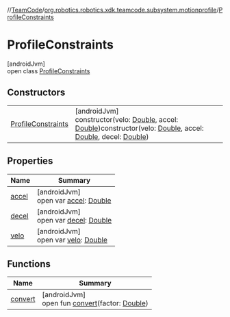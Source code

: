 //[TeamCode](../../../index.md)/[org.robotics.robotics.xdk.teamcode.subsystem.motionprofile](../index.md)/[ProfileConstraints](index.md)

# ProfileConstraints

[androidJvm]\
open class [ProfileConstraints](index.md)

## Constructors

| | |
|---|---|
| [ProfileConstraints](-profile-constraints.md) | [androidJvm]<br>constructor(velo: [Double](https://kotlinlang.org/api/latest/jvm/stdlib/kotlin/-double/index.html), accel: [Double](https://kotlinlang.org/api/latest/jvm/stdlib/kotlin/-double/index.html))constructor(velo: [Double](https://kotlinlang.org/api/latest/jvm/stdlib/kotlin/-double/index.html), accel: [Double](https://kotlinlang.org/api/latest/jvm/stdlib/kotlin/-double/index.html), decel: [Double](https://kotlinlang.org/api/latest/jvm/stdlib/kotlin/-double/index.html)) |

## Properties

| Name | Summary |
|---|---|
| [accel](accel.md) | [androidJvm]<br>open var [accel](accel.md): [Double](https://kotlinlang.org/api/latest/jvm/stdlib/kotlin/-double/index.html) |
| [decel](decel.md) | [androidJvm]<br>open var [decel](decel.md): [Double](https://kotlinlang.org/api/latest/jvm/stdlib/kotlin/-double/index.html) |
| [velo](velo.md) | [androidJvm]<br>open var [velo](velo.md): [Double](https://kotlinlang.org/api/latest/jvm/stdlib/kotlin/-double/index.html) |

## Functions

| Name | Summary |
|---|---|
| [convert](convert.md) | [androidJvm]<br>open fun [convert](convert.md)(factor: [Double](https://kotlinlang.org/api/latest/jvm/stdlib/kotlin/-double/index.html)) |
